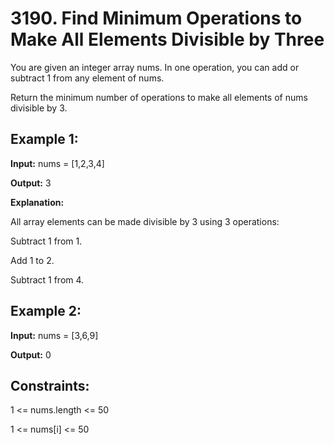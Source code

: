 # 3190. Find Minimum Operations to Make All Elements Divisible by Three

You are given an integer array nums. In one operation, you can add or subtract 1 from any element of nums.

Return the minimum number of operations to make all elements of nums divisible by 3.

## Example 1:

**Input:** nums = [1,2,3,4]

**Output:** 3

**Explanation:**

All array elements can be made divisible by 3 using 3 operations:

Subtract 1 from 1.

Add 1 to 2.

Subtract 1 from 4.

## Example 2:

**Input:** nums = [3,6,9]

**Output:** 0

## Constraints:

1 <= nums.length <= 50

1 <= nums[i] <= 50
